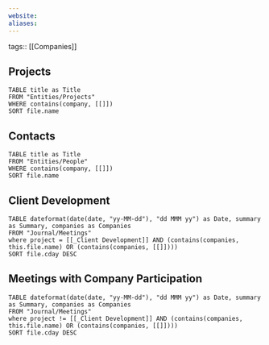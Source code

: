 ```yaml
---
website: 
aliases:
---
```


tags:: [[Companies]]

## Projects

```dataview
TABLE title as Title
FROM "Entities/Projects"
WHERE contains(company, [[]])
SORT file.name
```

## Contacts

```dataview
TABLE title as Title
FROM "Entities/People"
WHERE contains(company, [[]])
SORT file.name
```

 
## Client Development

```dataview
TABLE dateformat(date(date, "yy-MM-dd"), "dd MMM yy") as Date, summary as Summary, companies as Companies
FROM "Journal/Meetings" 
where project = [[_Client Development]] AND (contains(companies, this.file.name) OR (contains(companies, [[]])))
SORT file.cday DESC
```

## Meetings with Company Participation

```dataview
TABLE dateformat(date(date, "yy-MM-dd"), "dd MMM yy") as Date, summary as Summary, companies as Companies
FROM "Journal/Meetings" 
where project != [[_Client Development]] AND (contains(companies, this.file.name) OR (contains(companies, [[]])))
SORT file.cday DESC
```